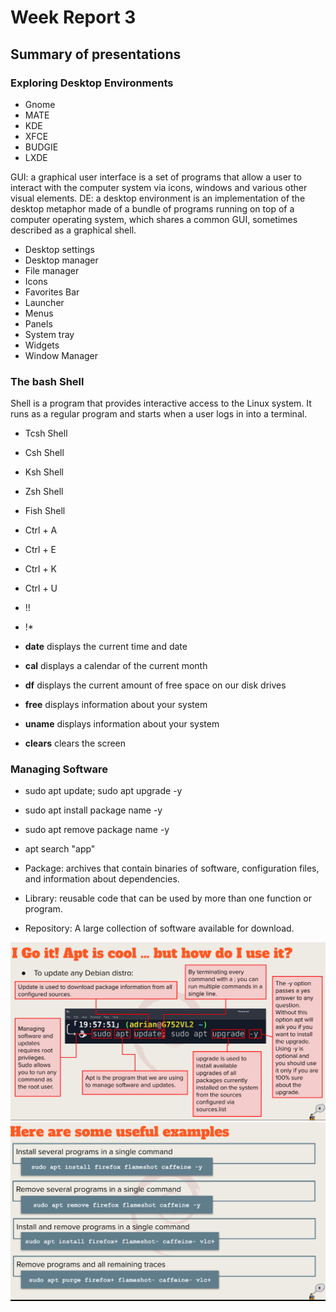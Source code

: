 # Week Report 3

## Summary of presentations

### Exploring Desktop Environments
* Gnome
* MATE
* KDE
* XFCE
* BUDGIE
* LXDE

GUI: a graphical user interface is a set of programs that allow a user to interact with the computer system via icons, windows and various other visual elements.
DE: a desktop environment is an implementation of the desktop metaphor made of a bundle of programs running on top of a computer operating system, which shares a common GUI, sometimes described as a graphical shell. 

* Desktop settings 
* Desktop manager
* File manager
* Icons
* Favorites Bar
* Launcher
* Menus
* Panels
* System tray 
* Widgets
* Window Manager

### The bash Shell
Shell is a program that provides interactive access to the Linux system. It runs as a regular program and starts when a user logs in into a terminal. 

* Tcsh Shell
* Csh Shell
* Ksh Shell
* Zsh Shell
* Fish Shell

* Ctrl + A 
* Ctrl + E
* Ctrl + K
* Ctrl + U
* !! 
* !* 

* **date** displays the current time and date
* **cal** displays a calendar of the current month
* **df** displays the current amount of free space on our disk drives
* **free** displays information about your system
* **uname** displays information about your system
* **clears** clears the screen 

### Managing Software
* sudo apt update; sudo apt upgrade -y
* sudo apt install package name -y
* sudo apt remove package name -y
* apt search "app"

* Package: archives that contain binaries of software, configuration files, and information about dependencies.
* Library: reusable code that can be used by more than one function or program.
* Repository: A large collection of software available for download. 

![update ubuntu](page6.png)
![useful examples](page8.png)

